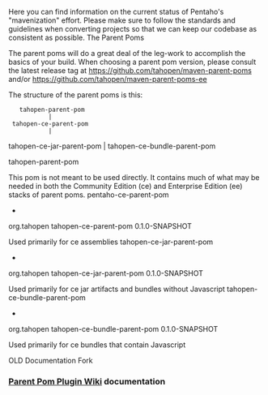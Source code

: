 <html>
<body>


Here you can find information on the current status of Pentaho's "mavenization" effort. Please make sure to follow the standards and guidelines when converting projects so that we can keep our codebase as consistent as possible.
The Parent Poms

The parent poms will do a great deal of the leg-work to accomplish the basics of your build. When choosing a parent pom version, please consult the latest release tag at https://github.com/tahopen/maven-parent-poms and/or https://github.com/tahopen/maven-parent-poms-ee

The structure of the parent poms is this:

       tahopen-parent-pom
               |
     tahopen-ce-parent-pom
               |
   tahopen-ce-jar-parent-pom
               |
  tahopen-ce-bundle-parent-pom

tahopen-parent-pom

This pom is not meant to be used directly. It contains much of what may be needed in both the Community Edition (ce) and Enterprise Edition (ee) stacks of parent poms.
pentaho-ce-parent-pom

- ```xml
<parent>
  <groupId>org.tahopen</groupId>
  <artifactId>tahopen-ce-parent-pom</artifactId>
  <version>0.1.0-SNAPSHOT</version>
</parent>

Used primarily for ce assemblies
tahopen-ce-jar-parent-pom

- ```xml
<parent>
  <groupId>org.tahopen</groupId>
  <artifactId>tahopen-ce-jar-parent-pom</artifactId>
  <version>0.1.0-SNAPSHOT</version>
</parent>

Used primarily for ce jar artifacts and bundles without Javascript
tahopen-ce-bundle-parent-pom


- ```xml
<parent>
  <groupId>org.tahopen</groupId>
  <artifactId>tahopen-ce-bundle-parent-pom</artifactId>
  <version>0.1.0-SNAPSHOT</version>
</parent>

Used primarily for ce bundles that contain Javascript

OLD Documentation Fork
<h3><a href="https://github.com/pentaho/maven-parent-poms/wiki">Parent Pom Plugin Wiki</a> documentation</h3>

</body>
</html>
